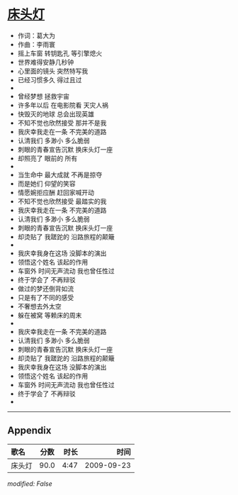 # [床头灯](https://music.163.com/song?id=64702)

* 作词：葛大为
* 作曲：李雨寰
* 摇上车窗 转钥匙孔 等引擎熄火
* 世界难得安静几秒钟
* 心里面的镜头 突然特写我
* 已经习惯多久 得过且过
* 
* 曾经梦想 拯救宇宙
* 许多年以后 在电影院看 天灾人祸
* 快毁灭的地球 总会出现英雄
* 不知不觉也欣然接受 那并不是我
* 我庆幸我走在一条 不完美的道路
* 认清我们 多渺小 多么脆弱
* 刺眼的青春宣告沉默 换床头灯一座
* 却照亮了 眼前的 所有
* 
* 当生命中 最大成就 不再是掠夺
* 而是她们 仰望的笑容
* 情愿婉拒应酬 赶回家喊开动
* 不知不觉也欣然接受 最踏实的我
* 我庆幸我走在一条 不完美的道路
* 认清我们 多渺小 多么脆弱
* 刺眼的青春宣告沉默 换床头灯一座
* 却烫贴了 我蹉跎的 沿路旅程的颠簸
* 
* 我庆幸我身在这场 没脚本的演出
* 领悟这个姓名 该起的作用
* 车窗外 时间无声流动 我也曾任性过
* 终于学会了 不再辩驳
* 做过的梦还倒背如流
* 只是有了不同的感受
* 不奢想去外太空
* 躲在被窝 等赖床的周末
* 
* 我庆幸我走在一条 不完美的道路
* 认清我们 多渺小 多么脆弱
* 刺眼的青春宣告沉默 换床头灯一座
* 却烫贴了 我蹉跎的 沿路旅程的颠簸
* 我庆幸我身在这场 没脚本的演出
* 领悟这个姓名 该起的作用
* 车窗外 时间无声流动 我也曾任性过
* 终于学会了 不再辩驳
* 


---

## Appendix

|歌名|分数|时长|时间|
|:---|:---:|---:|---:|
|床头灯|90.0|4:47|2009-09-23

*modified: False*